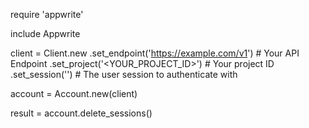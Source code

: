 require 'appwrite'

include Appwrite

client = Client.new
    .set_endpoint('https://example.com/v1') # Your API Endpoint
    .set_project('<YOUR_PROJECT_ID>') # Your project ID
    .set_session('') # The user session to authenticate with

account = Account.new(client)

result = account.delete_sessions()
